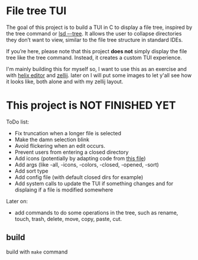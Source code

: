 # File tree TUI

The goal of this project is to build a TUI in C to display a file tree, inspired by the tree command or [lsd –-tree](https://github.com/lsd-rs/lsd). It allows the user to collapse directories they don’t want to view, similar to the file tree structure in standard IDEs.

If you’re here, please note that this project **does not** simply display the file tree like the tree command. Instead, it creates a custom TUI experience.


I'm mainly building this for myself so, I want to use this as an exercise and with [helix editor](https://helix-editor.com/) and [zellij](https://zellij.dev).
later on I will put some images to let y'all see how it looks like, both alone and with my zellij layout.


# This project is NOT FINISHED YET

ToDo list:

- Fix truncation when a longer file is selected
- Make the damn selection blink
- Avoid flickering when an edit occurs.
- Prevent users from entering a closed directory 
- Add icons (potentially by adapting code from [this file](https://github.com/lsd-rs/lsd/blob/master/src/theme/icon.rs))
- Add args (like -all, -icons, -colors, -closed, -opened, -sort)
- Add sort type
- Add config file (with default closed dirs for example)
- Add system calls to update the TUI if something changes and for displaing if a file is modified somewhere

Later on:
- add commands to do some operations in the tree, such as rename, touch, trash, delete, move, copy, paste, cut.

## build

build with `make` command

